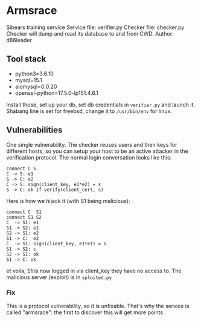 # Armsrace

Sibears training service 
Service file: verifier.py 
Checker file: checker.py 
Checker will dump and read its database to and from CWD.
Author: d86leader

## Tool stack

- python3=3.6.10
- mysql=15.1
- aiomysql=0.0.20
- openssl-python=17.5.0-lp151.4.6.1

Install those, set up your db, set db credentials in `verifier.py` and launch it.
Shabang line is set for freebsd, change it to `/usr/bin/env` for linux.

## Vulnerabilities

One single vulnerability. The checker reuses users and their keys for different
hosts, so you can setup your host to be an active attacker in the verification
protocol. The normal login conversation looks like this:
```
connect C S
C -> S: e1
S -> C: e2
C -> S: sign(client_key, e1*e2) = s
S -> C: ok if verify(client_cert, s)
```
Here is how we hijack it (with S1 being malicious):
```
connect C  S1
connect S1 S2
C  -> S1: e1
S1 -> S2: e1
S2 -> S1: e2
S1 -> C:  e2
C  -> S1: sign(client_key, e1*e1) = s
S1 -> S2: s
S2 -> S1: ok
S1 -> C: ok
```
et voila, S1 is now logged in via client_key they have no access to.
The malicious server (exploit) is in `sploited.py`

### Fix
This is a protocol vulnerability, so it is unfixable. That's why the service is called "armsrace": the first to discover this will get more points
